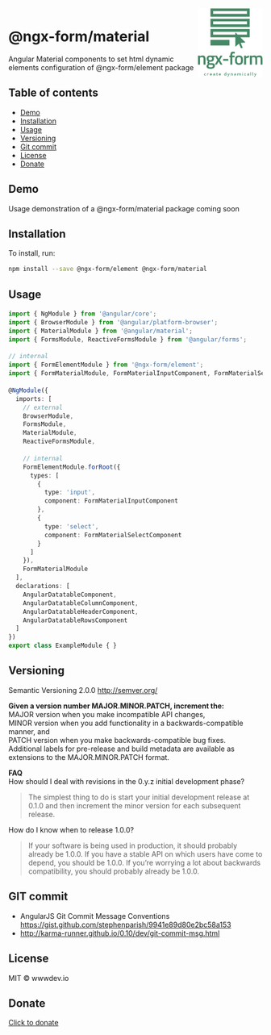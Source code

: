 <img src="https://github.com/ngx-form/element/blob/master/color_logo_transparent_background.png" alt="ngx-form logo" title="ngx-form" align="right" width="128" />

# @ngx-form/material

Angular Material components to set html dynamic elements configuration of @ngx-form/element package


## Table of contents
* [Demo](#demo)
* [Installation](#installation)
* [Usage](#usage)
* [Versioning](#versioning)
* [Git commit](#git-commit)
* [License](#license)
* [Donate](#donate)


## Demo

Usage demonstration of a @ngx-form/material package coming soon

## Installation

To install, run:

```bash
npm install --save @ngx-form/element @ngx-form/material
```

## Usage
```typescript
import { NgModule } from '@angular/core';
import { BrowserModule } from '@angular/platform-browser';
import { MaterialModule } from '@angular/material';
import { FormsModule, ReactiveFormsModule } from '@angular/forms';

// internal
import { FormElementModule } from '@ngx-form/element';
import { FormMaterialModule, FormMaterialInputComponent, FormMaterialSelectComponen } from '@ngx-form/material';

@NgModule({
  imports: [
    // external
    BrowserModule,
    FormsModule,
    MaterialModule,
    ReactiveFormsModule,

    // internal
    FormElementModule.forRoot({
      types: [
        {
          type: 'input',
          component: FormMaterialInputComponent
        },
        {
          type: 'select',
          component: FormMaterialSelectComponent
        }
      ]
    }),
    FormMaterialModule
  ],
  declarations: [
    AngularDatatableComponent,
    AngularDatatableColumnComponent,
    AngularDatatableHeaderComponent,
    AngularDatatableRowsComponent
  ]
})
export class ExampleModule { }
```

## Versioning
Semantic Versioning 2.0.0 http://semver.org/

**Given a version number MAJOR.MINOR.PATCH, increment the:**   
MAJOR version when you make incompatible API changes,  
MINOR version when you add functionality in a backwards-compatible manner, and  
PATCH version when you make backwards-compatible bug fixes.  
Additional labels for pre-release and build metadata are available as extensions to the MAJOR.MINOR.PATCH format.

**FAQ**   
How should I deal with revisions in the 0.y.z initial development phase?  
>The simplest thing to do is start your initial development release at 0.1.0 and then increment the minor version for each subsequent release.

How do I know when to release 1.0.0?

>If your software is being used in production, it should probably already be 1.0.0. If you have a stable API on which users have come to depend, you should be 1.0.0. If you’re worrying a lot about backwards compatibility, you should probably already be 1.0.0.

## GIT commit
- AngularJS Git Commit Message Conventions https://gist.github.com/stephenparish/9941e89d80e2bc58a153
- http://karma-runner.github.io/0.10/dev/git-commit-msg.html

## License

MIT © wwwdev.io

## Donate
[Click to donate](https://donorbox.org/help-creating-open-source-software)
